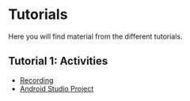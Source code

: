 # Tutorials
Here you will find material from the different tutorials.

## Tutorial 1: Activities
* [Recording](https://ju.instructure.com/courses/4825/pages/recordings?module_item_id=166072)
* [Android Studio Project](./files/tutorial-01.zip)